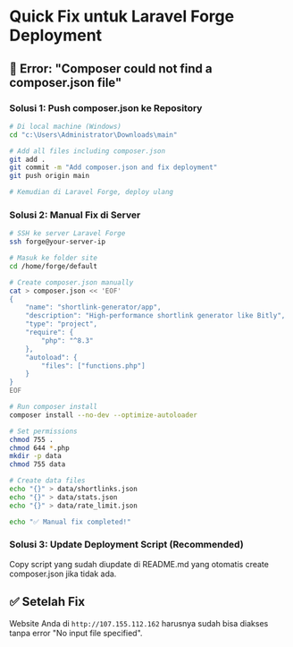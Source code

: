 # Quick Fix untuk Laravel Forge Deployment

## 🚨 Error: "Composer could not find a composer.json file"

### Solusi 1: Push composer.json ke Repository

```bash
# Di local machine (Windows)
cd "c:\Users\Administrator\Downloads\main"

# Add all files including composer.json
git add .
git commit -m "Add composer.json and fix deployment"
git push origin main

# Kemudian di Laravel Forge, deploy ulang
```

### Solusi 2: Manual Fix di Server

```bash
# SSH ke server Laravel Forge
ssh forge@your-server-ip

# Masuk ke folder site
cd /home/forge/default

# Create composer.json manually
cat > composer.json << 'EOF'
{
    "name": "shortlink-generator/app",
    "description": "High-performance shortlink generator like Bitly",
    "type": "project",
    "require": {
        "php": "^8.3"
    },
    "autoload": {
        "files": ["functions.php"]
    }
}
EOF

# Run composer install
composer install --no-dev --optimize-autoloader

# Set permissions
chmod 755 .
chmod 644 *.php
mkdir -p data
chmod 755 data

# Create data files
echo "{}" > data/shortlinks.json
echo "{}" > data/stats.json
echo "{}" > data/rate_limit.json

echo "✅ Manual fix completed!"
```

### Solusi 3: Update Deployment Script (Recommended)

Copy script yang sudah diupdate di README.md yang otomatis create composer.json jika tidak ada.

## ✅ Setelah Fix

Website Anda di `http://107.155.112.162` harusnya sudah bisa diakses tanpa error "No input file specified".
